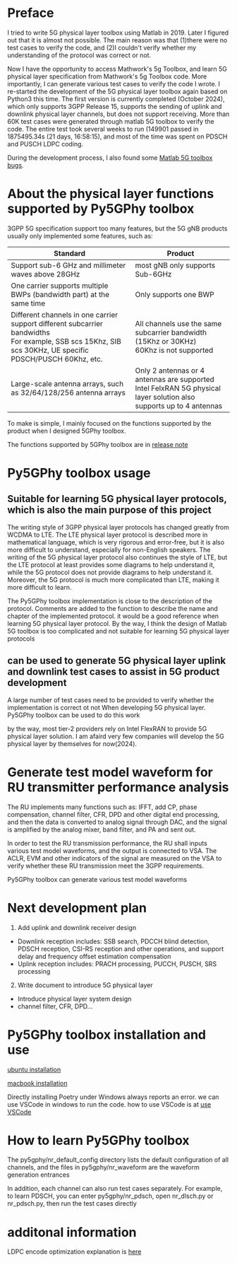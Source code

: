 # Preface
I tried to write 5G physical layer toolbox using Matlab in 2019. Later I figured out that it is almost not possible.
The main reason was that (1)there were no test cases to verify the code, and (2)I couldn't verify whether my understanding of the protocol was correct or not.

Now I have the opportunity to access Mathwork's 5g Toolbox, and learn 5G physical layer specification from Mathwork's 5g Toolbox code. More importantly, I can generate various test cases to verify the code I wrote. I re-started the development of the 5G physical layer toolbox again based on Python3 this time. The first version is currently completed (October 2024), which only supports 3GPP Release 15, supports the sending of uplink and downlink physical layer channels, but does not support receiving. More than 60K test cases were generated through matlab 5G toolbox to verify the code. The entire test took several weeks to run (149901 passed in 1875495.34s (21 days, 16:58:15), and most of the time was spent on PDSCH and PUSCH LDPC coding.

During the development process, I also found some [Matlab 5G toolbox bugs](./docs/Mathwork_5Gtoolbox_bugs.md).

# About the physical layer functions supported by Py5GPhy toolbox
3GPP 5G specification support too many features, but the 5G gNB products usually only implemented some features, such as:

| Standard | Product|
| ---- | ---- |
|Support sub-6 GHz and millimeter waves above 28GHz | most gNB only supports Sub-6GHz |
| One carrier supports multiple BWPs (bandwidth part) at the same time | Only supports one BWP |
| Different channels in one carrier support different subcarrier bandwidths<br>For example, SSB scs 15Khz, SIB scs 30KHz, UE specific PDSCH/PUSCH 60Khz, etc. | All channels use the same subcarrier bandwidth (15Khz or 30KHz) <br> 60Khz is not supported |
| Large-scale antenna arrays, such as 32/64/128/256 antenna arrays | Only 2 antennas or 4 antennas are supported <br> Intel FelxRAN 5G physical layer solution also supports up to 4 antennas |

To make is simple, I mainly focused on the functions supported by the product when I designed 5GPhy toolbox.

The functions supported by 5GPhy toolbox are in [release note](./5gtoolbox_release_note.md)

# Py5GPhy toolbox usage
## Suitable for learning 5G physical layer protocols, which is also the main purpose of this project
The writing style of 3GPP physical layer protocols has changed greatly from WCDMA to LTE. The LTE physical layer protocol is described more in mathematical language, which is very rigorous and error-free, but it is also more difficult to understand, especially for non-English speakers. The writing of the 5G physical layer protocol also continues the style of LTE, but the LTE protocol at least provides some diagrams to help understand it, while the 5G protocol does not provide diagrams to help understand it. Moreover, the 5G protocol is much more complicated than LTE, making it more difficult to learn.

The Py5GPhy toolbox implementation is close to the description of the protocol. Comments are added to the function to describe the name and chapter of the implemented protocol. it would be a good reference when learning 5G physical layer protocol.
By the way, I think the design of Matlab 5G toolbox is too complicated and not suitable for learning 5G physical layer protocols

## can be used to generate 5G physical layer uplink and downlink test cases to assist in 5G product development
A large number of test cases need to be provided to verify whether the implementation is correct ot not When developing 5G physical layer. Py5GPhy toolbox can be used to do this work

by the way, most tier-2 providers rely on Intel FlexRAN to provide 5G physical layer solution. I am afaird very few companies will develop the 5G physical layer by themselves for now(2024).

# Generate test model waveform for RU transmitter performance analysis
The RU implements many functions such as: IFFT, add CP, phase compensation, channel filter, CFR, DPD and other digital end processing, and then the data is converted to analog signal through DAC, and the signal is amplified by the analog mixer, band filter, and PA and sent out.

In order to test the RU transmission performance, the RU shall inputs various test model waveforms, and the output is connected to VSA. The ACLR, EVM and other indicators of the signal are measured on the VSA to verify whether these RU transmission meet the 3GPP requirements.

Py5GPhy toolbox can generate various test model waveforms

# Next development plan
1. Add uplink and downlink receiver design
* Downlink reception includes: SSB search, PDCCH blind detection, PDSCH reception, CSI-RS reception and other operations, and support delay and frequency offset estimation compensation
* Uplink reception includes: PRACH processing, PUCCH, PUSCH, SRS processing
2. Write document to introduce 5G physical layer
* Introduce physical layer system design
* channel filter, CFR, DPD...
# Py5GPhy toolbox installation and use
[ubuntu installation](./docs/ubuntu22_04_2_py5gphy_usage.md )

[macbook installation](./docs/macbook_M1chipset_py5gphy_usage.md)

Directly installing Poetry under Windows always reports an error. we can use VSCode in windows to run the code. how to use VSCode is at [use VSCode](./docs/use_vscode.md)

# How to learn Py5GPhy toolbox
The py5gphy/nr_default_config directory lists the default configuration of all channels, and the files in py5gphy/nr_waveform are the waveform generation entrances

In addition, each channel can also run test cases separately. For example, to learn PDSCH, you can enter py5gphy/nr_pdsch, open nr_dlsch.py ​​or nr_pdsch.py, then run the test cases directly

# additonal information
LDPC encode optimization explanation is [here](./docs/LDPC_encoder_optimization.pdf)